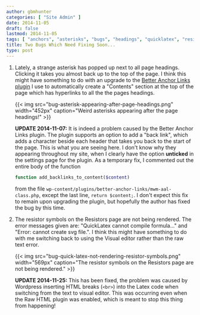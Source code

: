 ```yaml
---
author: gbmhunter
categories: [ "Site Admin" ]
date: 2014-11-05
draft: false
lastmod: 2014-11-05
tags: [ "anchors", "asterisks", "bugs", "headings", "quicklatex", "resistors", "symbols" ]
title: Two Bugs Which Need Fixing Soon...
type: post
---
```


1. Lately, a strange asterisk has popped up next to all page headings. Clicking it takes you almost back up to the top of the page. I think this might have something to do with an upgrade to the [Better Anchor Links plugin](https://wordpress.org/plugins/better-anchor-links/) I use to automatically create a "Contents" section at the top of the page which has hyperlinks to all the the pages headings.

    {{< img src="bug-asterisk-appearing-after-page-headings.png" width="452px" caption="Weird asterisks appearing after the page headings!"  >}}

    **UPDATE 2014-11-07:** It is indeed a problem caused by the Better Anchor Links plugin. The plugin supports an option to add a "back link", which adds a character beside each header that takes you back to the start of the page. This is what you are seeing here. I don't know why they appearing throughout my site, when I clearly have the option **unticked** in the settings page for the plugin. As a temporary fix, I commented out the entire body of the function 

    ```php    
    function add_backlinks_to_content($content)
    ```

    from the file `wp-content/plugins/better-anchor-links/mwm-aal-class.php`, except the last line, `return $content;`. I don't expect this fix to remain upon upgrading the plugin, but hopefully the author has fixed the bug by this time.

2. The resistor symbols on the Resistors page are not being rendered. The error messages given are: "QuickLatex cannot compile formula..." and "Error: cannot create svg file.". I think this might have something to do with me switching back to using the Visual editor rather than the raw text error.  

    {{< img src="bug-quick-latex-not-rendering-resistor-symbols.png" width="569px" caption="The resistor symbols on the Resistors page are not being rendered."  >}}

    **UPDATE 2014-11-25:** This has been fixed, the problem was caused by Wordpress inserting HTML breaks (`<br>`) into the Latex code when switching from the text to visual editor. This was occurring even when the Raw HTML plugin was enabled, which is meant to stop this thing from happening!
